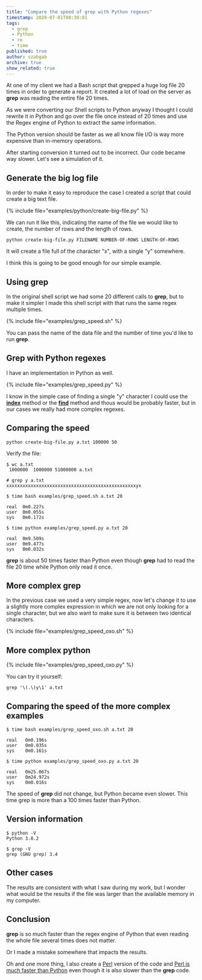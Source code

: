 ```yaml
---
title: "Compare the speed of grep with Python regexes"
timestamp: 2020-07-01T08:30:01
tags:
  - grep
  - Python
  - re
  - time
published: true
author: szabgab
archive: true
show_related: true
---
```



At one of my client we had a Bash script that grepped a huge log file 20 times in order to generate a report.
It created a lot of load on the server as <b>grep</b> was reading the entire file 20 times.

As we were converting our Shell scripts to Python anyway I thought I could rewrite it in Python and go over the file
once instead of 20 times and use the Regex engine of Python to extract the same information.

The Python version should be faster as we all know file I/O is way more expensive than in-memory operations.

After starting conversion it turned out to be incorrect. Our code became way slower. Let's see a simulation of it.


## Generate the big log file

In order to make it easy to reproduce the case I created a script that could create a big text file.

{% include file="examples/python/create-big-file.py" %}

We can run it like this, indicating the name of the file we would like to create,
the number of rows and the length of rows.

```
python create-big-file.py FILENAME NUMBER-OF-ROWS LENGTH-OF-ROWS
```

It will create a file full of the character "x", with a single "y" somewhere.

I think this is going to be good enough for our simple example.

## Using grep

In the original shell script we had some 20 different calls to <b>grep</b>,
but to make it simpler I made this shell script with that runs the same regex multiple times.

{% include file="examples/grep_speed.sh" %}

You can pass the name of the data file and the number of time you'd like to run <b>grep</b>.

## Grep with Python regexes

I have an implementation in Python as well.

{% include file="examples/grep_speed.py" %}

I know in the simple case of finding a single "y" character I could use the
<a href="https://code-maven.com/slides/python/index-in-string"><b>index</b></a> method
or the <a href="https://code-maven.com/slides/python/find-in-string"><b>find</b></a> method
and thous would be probably faster, but in our cases we really had more complex regexes.


## Comparing the speed

```
python create-big-file.py a.txt 100000 50
```

Verify the file:

```
$ wc a.txt
 1000000  1000000 51000000 a.txt
```

```
# grep y a.txt
xxxxxxxxxxxxxxxxxxxxxxxxxxxxxxxxxxxxxxxxxxxxxxxxyx
```

```
$ time bash examples/grep_speed.sh a.txt 20

real  0m0.227s
user  0m0.055s
sys   0m0.172s
```


```
$ time python examples/grep_speed.py a.txt 20

real  0m9.509s
user  0m9.477s
sys   0m0.032s
```


<b>grep</b> is about 50 times faster than Python even though <b>grep</b> had to read the file 20 time while Python only read it once.


## More complex grep

In the previous case we used a very simple regex, now let's change it to use a slightly more complex expression
in which we are not only looking for a single character, but we also want to make sure it is between two
identical characters.

{% include file="examples/grep_speed_oxo.sh" %}

## More complex python

{% include file="examples/grep_speed_oxo.py" %}

You can try it yourself:

```
grep '\(.\)y\1' a.txt
```


## Comparing the speed of the more complex examples

```
$ time bash examples/grep_speed_oxo.sh a.txt 20

real   0m0.196s
user   0m0.035s
sys    0m0.161s
```


```
$ time python examples/grep_speed_oxo.py a.txt 20

real   0m25.067s
user   0m24.972s
sys    0m0.016s
```

The speed of <b>grep</b> did not change, but Python became even slower. This time grep is more than a 100 times faster than Python.

## Version information

```
$ python -V
Python 3.8.2
```

```
$ grep -V
grep (GNU grep) 3.4
```


## Other cases

The results are consistent with what I saw during my work, but I wonder what would be the results if the file was larger than the available memory in my computer.

## Conclusion

<b>grep</b> is so much faster than the regex engine of Python that even reading the whole file several times does not matter.

Or I made a mistake somewhere that impacts the results.

Oh and one more thing, I also create a [Perl](https://perlmaven.com/) version of the code and
[Perl is much faster than Python](https://perlmaven.com/compare-the-speed-of-perl-and-python-regex)
even though it is also slower than the <b>grep</b> code.

